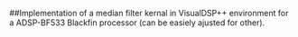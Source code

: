 ##Implementation of a median filter kernal in VisualDSP++ environment for a ADSP-BF533 Blackfin processor (can be easiely ajusted for other).
